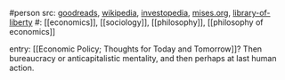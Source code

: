 #person 
src: [goodreads](https://www.goodreads.com/author/show/46766.Ludwig_von_Mises), [wikipedia](https://en.wikipedia.org/wiki/Ludwig_von_Mises), [investopedia](https://www.investopedia.com/terms/l/ludwig-von-mises.asp), [mises.org](https://mises.org/articles-interest/who-was-ludwig-von-mises), [library-of-liberty](https://oll.libertyfund.org/people/ludwig-von-mises) 
#: [[economics]], [[sociology]], [[philosophy]], [[philosophy of economics]] 

entry: [[Economic Policy; Thoughts for Today and Tomorrow]]? Then bureaucracy or anticapitalistic mentality, and then perhaps at last human action.